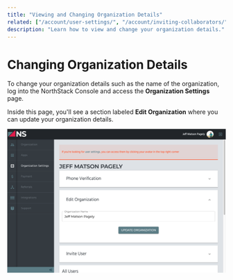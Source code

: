 ```yaml
---
title: "Viewing and Changing Organization Details"
related: ["/account/user-settings/", "/account/inviting-collaborators/", "/account/managing-collaborators"]
description: "Learn how to view and change your organization details."
---
```


# Changing Organization Details

To change your organization details such as the name of the organization, log into the NorthStack Console and access the **Organization Settings** page.

Inside this page, you'll see a section labeled **Edit Organization** where you can update your organization details.

![Edit Organization Settings](../../../src/images/edit-organization.png)